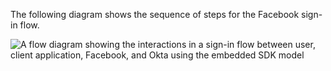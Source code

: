 The following diagram shows the sequence of steps for the Facebook sign-in flow.

<div class="full">

![A flow diagram showing the interactions in a sign-in flow between user, client application, Facebook, and Okta using the embedded SDK model](/img/oie-embedded-sdk/oie-embedded-go-social-sign-in-flow-diagram.png)

<!--
   Source image: https://www.figma.com/file/YH5Zhzp66kGCglrXQUag2E/%F0%9F%93%8A-Updated-Diagrams-for-Dev-Docs?type=design&node-id=4358%3A13421&mode=design&t=xkHPdsAf8fz55PkT-1  oie-embedded-go-social-sign-in-flow-diagram
-->

</div>
